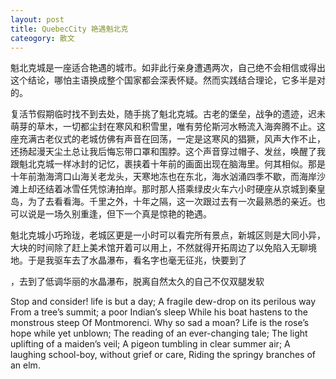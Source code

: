 ```yaml
---
layout: post
title: QuebecCity 艳遇魁北克
cateogory: 散文
---
```


魁北克城是一座适合艳遇的城市。如非此行亲身遭遇两次，自己绝不会相信或得出这个结论，哪怕主语换成整个国家都会深表怀疑。然而实践结合理论，它多半是对的。

复活节假期临时找不到去处，随手挑了魁北克城。古老的堡垒，战争的遗迹，迟未萌芽的草木，一切都尘封在寒风和积雪里，唯有劳伦斯河水畅流入海奔腾不止。这座充满古老仪式的老城仿佛有声音在回荡，一定是这寒风的猖獗，风声大作不止，还扬起漫天尘土总让我后悔忘带口罩和围脖。这个声音穿过帽子、发丝，唤醒了我跟魁北克城一样冰封的记忆，裹挟着十年前的画面出现在脑海里。何其相似。那是十年前渤海湾口山海关老龙头，天寒地冻也在东北，海水汹涌四季不歇，而海岸沙滩上却还结着冰雪任凭惊涛拍岸。那时那人搭乘绿皮火车六小时硬座从京城到秦皇岛，为了去看看海。千里之外，十年之隔，这一次跟过去有一次最熟悉的亲近。也可以说是一场久别重逢，但下一个真是惊艳的艳遇。

魁北克城小巧玲珑，老城区更是一小时可以看完所有景点，新城区则是大同小异，大块的时间除了赶上美术馆开着可以用上，不然就得开拓周边了以免陷入无聊境地。于是我驱车去了水晶瀑布，看名字也毫无征兆，快要到了

，去到了低调华丽的水晶瀑布，脱离自然太久的自己不仅双腿发软

Stop and consider! life is but a day; 
A fragile dew-drop on its perilous way 
From a tree’s summit; a poor Indian’s sleep 
While his boat hastens to the monstrous steep 
Of Montmorenci. Why so sad a moan? 
Life is the rose’s hope while yet unblown; 
The reading of an ever-changing tale; 
The light uplifting of a maiden’s veil; 
A pigeon tumbling in clear summer air; 
A laughing school-boy, without grief or care, 
Riding the springy branches of an elm. 






